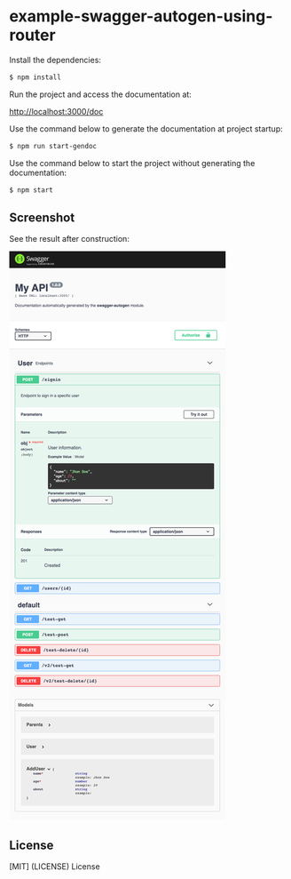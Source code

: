 # example-swagger-autogen-using-router

Install the dependencies:

```bash
$ npm install
```

Run the project and access the documentation at:

[http://localhost:3000/doc](http://localhost:3000/doc)

Use the command below to generate the documentation at project startup:

```bash
$ npm run start-gendoc
```

Use the command below to start the project without generating the documentation:

```bash
$ npm start
```

## Screenshot
See the result after construction:

![](https://raw.githubusercontent.com/davibaltar/public-store/master/screen-swagger-autogen-using-router.png)


## License
[MIT] (LICENSE) License